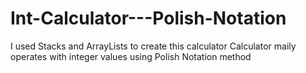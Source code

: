# Int-Calculator---Polish-Notation
I used Stacks and ArrayLists to create this calculator 
Calculator maily operates with integer values using Polish Notation method
